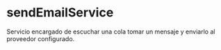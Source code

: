 # sendEmailService

Servicio encargado de escuchar una cola tomar un mensaje y enviarlo al proveedor configurado.
